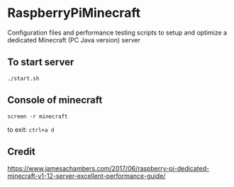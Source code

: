 # RaspberryPiMinecraft
Configuration files and performance testing scripts to setup and optimize a dedicated Minecraft (PC Java version) server

## To start server
`./start.sh`

## Console of minecraft
`screen -r minecraft`

to exit:
`ctrl+a d`

## Credit
https://www.jamesachambers.com/2017/06/raspberry-pi-dedicated-minecraft-v1-12-server-excellent-performance-guide/
